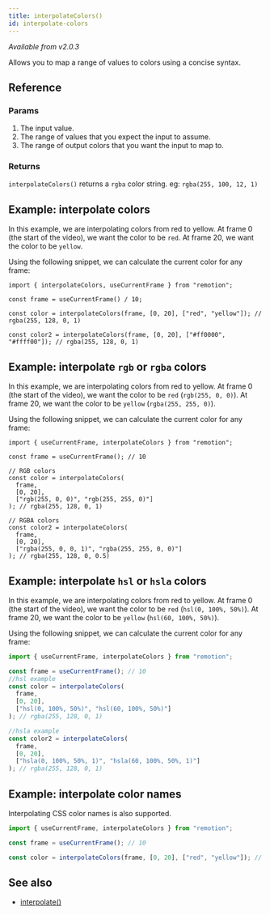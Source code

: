 ```yaml
---
title: interpolateColors()
id: interpolate-colors
---
```


_Available from v2.0.3_

Allows you to map a range of values to colors using a concise syntax.

## Reference

### Params

1. The input value.
2. The range of values that you expect the input to assume.
3. The range of output colors that you want the input to map to.

### Returns

`interpolateColors()` returns a `rgba` color string. eg: `rgba(255, 100, 12, 1)`

## Example: interpolate colors

In this example, we are interpolating colors from red to yellow. At frame 0 (the start of the video), we want the color to be `red`. At frame 20, we want the color to be `yellow`.

Using the following snippet, we can calculate the current color for any frame:

```tsx
import { interpolateColors, useCurrentFrame } from "remotion";

const frame = useCurrentFrame() / 10;

const color = interpolateColors(frame, [0, 20], ["red", "yellow"]); // rgba(255, 128, 0, 1)

const color2 = interpolateColors(frame, [0, 20], ["#ff0000", "#ffff00"]); // rgba(255, 128, 0, 1)
```

## Example: interpolate `rgb` or `rgba` colors

In this example, we are interpolating colors from red to yellow. At frame 0 (the start of the video), we want the color to be `red` (`rgb(255, 0, 0)`). At frame 20, we want the color to be `yellow` (`rgba(255, 255, 0)`).

Using the following snippet, we can calculate the current color for any frame:

```tsx
import { useCurrentFrame, interpolateColors } from "remotion";

const frame = useCurrentFrame(); // 10

// RGB colors
const color = interpolateColors(
  frame,
  [0, 20],
  ["rgb(255, 0, 0)", "rgb(255, 255, 0)"]
); // rgba(255, 128, 0, 1)

// RGBA colors
const color2 = interpolateColors(
  frame,
  [0, 20],
  ["rgba(255, 0, 0, 1)", "rgba(255, 255, 0, 0)"]
); // rgba(255, 128, 0, 0.5)
```

## Example: interpolate `hsl` or `hsla` colors

In this example, we are interpolating colors from red to yellow. At frame 0 (the start of the video), we want the color to be `red` (`hsl(0, 100%, 50%)`). At frame 20, we want the color to be `yellow` (`hsl(60, 100%, 50%)`).

Using the following snippet, we can calculate the current color for any frame:

```ts
import { useCurrentFrame, interpolateColors } from "remotion";

const frame = useCurrentFrame(); // 10
//hsl example
const color = interpolateColors(
  frame,
  [0, 20],
  ["hsl(0, 100%, 50%)", "hsl(60, 100%, 50%)"]
); // rgba(255, 128, 0, 1)

//hsla example
const color2 = interpolateColors(
  frame,
  [0, 20],
  ["hsla(0, 100%, 50%, 1)", "hsla(60, 100%, 50%, 1)"]
); // rgba(255, 128, 0, 1)
```

## Example: interpolate color names

Interpolating CSS color names is also supported.

```ts
import { useCurrentFrame, interpolateColors } from "remotion";

const frame = useCurrentFrame(); // 10

const color = interpolateColors(frame, [0, 20], ["red", "yellow"]); // rgba(255, 128, 0, 1)
```

## See also

- [interpolate()](/docs/interpolate)
